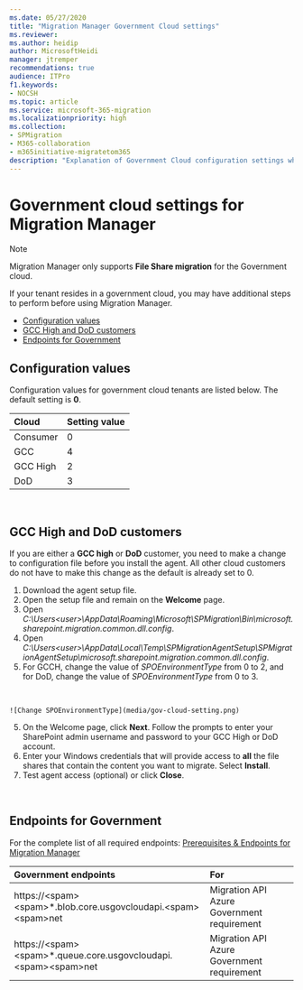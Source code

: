 ```yaml
---
ms.date: 05/27/2020
title: "Migration Manager Government Cloud settings"
ms.reviewer: 
ms.author: heidip
author: MicrosoftHeidi
manager: jtremper
recommendations: true
audience: ITPro
f1.keywords:
- NOCSH
ms.topic: article
ms.service: microsoft-365-migration
ms.localizationpriority: high
ms.collection: 
- SPMigration
- M365-collaboration
- m365initiative-migratetom365
description: "Explanation of Government Cloud configuration settings when using Migration Manager for file share migrations." 
---
```

# Government cloud settings for Migration Manager 

>[!Note]
>Migration Manager only supports **File Share migration** for the Government cloud. 

If your tenant resides in a government cloud, you may have additional steps to perform before using Migration Manager.


- [Configuration values](#configuration-values)
- [GCC High and DoD customers](#gcc-high-and-dod-customers)
- [Endpoints for Government](#endpoints-for-government)


## Configuration values

Configuration values for government cloud tenants are listed below.  The default setting is **0**.

|Cloud|Setting value|
|:-----|:-----|
|Consumer|0|
|GCC|4|
|GCC High|2|
|DoD|3|


</br>


## GCC High and DoD customers

If you are either a **GCC high** or **DoD** customer, you need to make a change to configuration file before you install the agent. All other cloud customers do not have to make this change as the default is already set to 0.


1. Download the agent setup file.
2. Open the setup file and remain on the **Welcome** page. 
3. Open *C:\Users\<user>\AppData\Roaming\Microsoft\SPMigration\Bin\microsoft.sharepoint.migration.common.dll.config*.
4. Open *C:\Users\<user>\AppData\Local\Temp\SPMigrationAgentSetup\SPMigrationAgentSetup\microsoft.sharepoint.migration.common.dll.config*.
1. For GCCH, change the value of *SPOEnvironmentType* from 0 to 2, and for DoD, change the value of *SPOEnvironmentType* from 0 to 3.
</br>

    ![Change SPOEnvironmentType](media/gov-cloud-setting.png)
   
5. On the Welcome page, click **Next**. Follow the prompts to enter your SharePoint admin username and password to your GCC High or DoD account.
6. Enter your Windows credentials that will provide access to **all** the file shares that contain the content you want to migrate. Select **Install**.
7. Test agent access (optional) or click **Close**.
</br>

## Endpoints for Government

For the complete list of all required endpoints:  [Prerequisites & Endpoints for Migration Manager](mm-prerequisites.md)

|Government endpoints|For|
|:-----|:-----|
|https://\<spam\>\<spam\>*.blob.core.usgovcloudapi.\<spam\>\<spam\>net|Migration API Azure Government requirement|
|https://\<spam\>\<spam\>*.queue.core.usgovcloudapi.\<spam\>\<spam\>net|Migration API Azure Government requirement|
